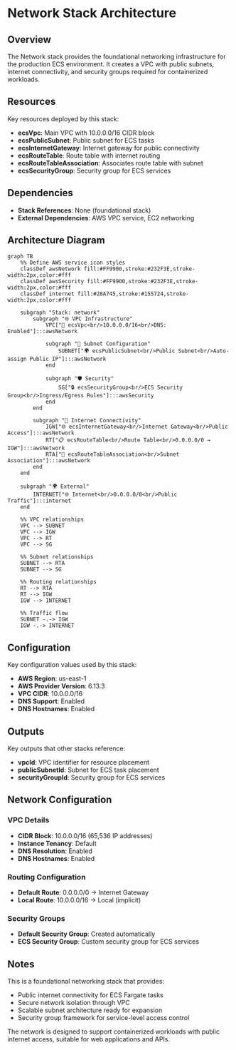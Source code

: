 # Network Stack Architecture

## Overview
The Network stack provides the foundational networking infrastructure for the production ECS environment. It creates a VPC with public subnets, internet connectivity, and security groups required for containerized workloads.

## Resources
Key resources deployed by this stack:
- **ecsVpc**: Main VPC with 10.0.0.0/16 CIDR block
- **ecsPublicSubnet**: Public subnet for ECS tasks
- **ecsInternetGateway**: Internet gateway for public connectivity
- **ecsRouteTable**: Route table with internet routing
- **ecsRouteTableAssociation**: Associates route table with subnet
- **ecsSecurityGroup**: Security group for ECS services

## Dependencies
- **Stack References**: None (foundational stack)
- **External Dependencies**: AWS VPC service, EC2 networking

## Architecture Diagram

```mermaid
graph TB
    %% Define AWS service icon styles
    classDef awsNetwork fill:#FF9900,stroke:#232F3E,stroke-width:2px,color:#fff
    classDef awsSecurity fill:#FF9900,stroke:#232F3E,stroke-width:2px,color:#fff
    classDef internet fill:#28A745,stroke:#155724,stroke-width:2px,color:#fff

    subgraph "Stack: network"
        subgraph "🌐 VPC Infrastructure"
            VPC["🏢 ecsVpc<br/>10.0.0.0/16<br/>DNS: Enabled"]:::awsNetwork
            
            subgraph "🔗 Subnet Configuration"
                SUBNET["🌍 ecsPublicSubnet<br/>Public Subnet<br/>Auto-assign Public IP"]:::awsNetwork
            end
            
            subgraph "🛡️ Security"
                SG["🔒 ecsSecurityGroup<br/>ECS Security Group<br/>Ingress/Egress Rules"]:::awsSecurity
            end
        end

        subgraph "🚪 Internet Connectivity"
            IGW["🌐 ecsInternetGateway<br/>Internet Gateway<br/>Public Access"]:::awsNetwork
            RT["📋 ecsRouteTable<br/>Route Table<br/>0.0.0.0/0 → IGW"]:::awsNetwork
            RTA["🔗 ecsRouteTableAssociation<br/>Subnet Association"]:::awsNetwork
        end
    end

    subgraph "🌍 External"
        INTERNET["🌐 Internet<br/>0.0.0.0/0<br/>Public Traffic"]:::internet
    end

    %% VPC relationships
    VPC --> SUBNET
    VPC --> IGW
    VPC --> RT
    VPC --> SG

    %% Subnet relationships
    SUBNET --> RTA
    SUBNET --> SG

    %% Routing relationships
    RT --> RTA
    RT --> IGW
    IGW --> INTERNET

    %% Traffic flow
    SUBNET -.-> IGW
    IGW -.-> INTERNET
```

## Configuration
Key configuration values used by this stack:
- **AWS Region**: us-east-1
- **AWS Provider Version**: 6.13.3
- **VPC CIDR**: 10.0.0.0/16
- **DNS Support**: Enabled
- **DNS Hostnames**: Enabled

## Outputs
Key outputs that other stacks reference:
- **vpcId**: VPC identifier for resource placement
- **publicSubnetId**: Subnet for ECS task placement
- **securityGroupId**: Security group for ECS services

## Network Configuration

### VPC Details
- **CIDR Block**: 10.0.0.0/16 (65,536 IP addresses)
- **Instance Tenancy**: Default
- **DNS Resolution**: Enabled
- **DNS Hostnames**: Enabled

### Routing Configuration
- **Default Route**: 0.0.0.0/0 → Internet Gateway
- **Local Route**: 10.0.0.0/16 → Local (implicit)

### Security Groups
- **Default Security Group**: Created automatically
- **ECS Security Group**: Custom security group for ECS services

## Notes
This is a foundational networking stack that provides:
- Public internet connectivity for ECS Fargate tasks
- Secure network isolation through VPC
- Scalable subnet architecture ready for expansion
- Security group framework for service-level access control

The network is designed to support containerized workloads with public internet access, suitable for web applications and APIs.